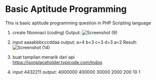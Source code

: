 # Basic Aptitude Programming
This is basic aptitude programming question in PHP Scripting language

1. create fibonnaci (coding)
Output: ![Screenshot (9)](https://user-images.githubusercontent.com/46961710/173292650-370d4365-ef7d-44a3-8d70-8fb9a973e6c9.png)

2. input aaaabbbcccddaa
   output:
   a=4
   b=3
   c=3
   d=3
   a=2
Result:
![Screenshot (14)](https://user-images.githubusercontent.com/46961710/174221565-8b6f0c75-a454-47df-9262-4ef23e1e33a5.png)
   
3. buat tampilan menarik
   dari api https://jsonplaceholder.typicode.com/todos
4. input 4432211
   output:
   4000000
   400000
   30000
   2000
   200
   10
   1
